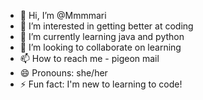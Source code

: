 - 👋 Hi, I’m @Mmmmari
- 👀 I’m interested in getting better at coding
- 🌱 I’m currently learning java and python
- 💞️ I’m looking to collaborate on learning
- 📫 How to reach me - pigeon mail
- 😄 Pronouns: she/her
- ⚡ Fun fact: I'm new to learning to code! 

<!---
Mmmmari/Mmmmari is a ✨ special ✨ repository because its `README.md` (this file) appears on your GitHub profile.
You can click the Preview link to take a look at your changes.
--->
